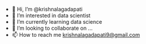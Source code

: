 - 👋 Hi, I’m @krishnalagadapati
- 👀 I’m interested in data scientist
- 🌱 I’m currently learning data science
- 💞️ I’m looking to collaborate on ...
- 📫 How to reach me krishnalagadapati9@gmail.com

<!---
krishnalagadapati/krishnalagadapati is a ✨ special ✨ repository because its `README.md` (this file) appears on your GitHub profile.
You can click the Preview link to take a look at your changes.
--->
